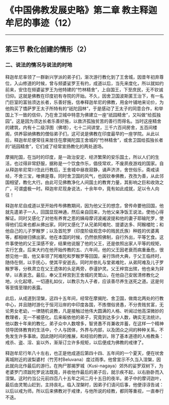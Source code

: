 # 《中国佛教发展史略》第二章 教主释迦牟尼的事迹（12）

------

## 笫三节 教化创建的情形（2）

### 二、说法的情况与说法的时地

释迦牟尼率领了一群新兴学派的弟子们，渐次游行教化到了王舍城，因昔年初弃尊位，入山修道的时候，曾与频婆娑罗王有约，成道以后，当先来度化，所以就如约前来，安住在频婆娑罗王为他特建的“竹林精舍”，上自国王，下至庶民，无不钦诚归仰。这就是佛教在印度初有寺院的开始。不久，因舍卫国波斯匿王治下，有一名门巨室的富翁须达长者，乐善好施，信奉释迦牟尼的佛教，用金叶铺地来论价，为他购买了憍萨罗王太子所特有的“祇陀园林”，于是感动了王太子的同意合作，和举国上下一致的信仰，乃在舍卫城中特意为佛建立一座“祇园精舍”，又叫做“给孤独园”。这是因为须达长者乐善好施，以救济孤独贫苦的善行而得名。当时这座精舍的建筑，内有十二级浮图（佛塔），七十二间讲堂，三千六百间房舍，五百间楼阁，供养容纳佛教的僧俗弟子们，这可说是佛教在印度最早的一座学院。从此以后，释迦牟尼便常往来居住在摩揭陀国王舍城的“竹林精舍”，或舍卫国给孤独长者的“祇园精舍”，它们成了经常宣扬教化的两处道场。

摩揭陀国，在当时的印度，是一政治安定、经济繁荣的安乐国土，所以人们的生活，也过得非常舒服，据称是一个饮食作乐，倡伎常欢，不废夙夜游戏的国家。自从释迦牟尼常川住此行教后，王舍城中昼夜寂静，诵声济济，舍世俗乐，斋戒读经，不舍三宝，唯佛是尊。同时舍卫国的风气，也因钦奉佛教，孜孜为善，从此邻国相望，教化大行。由此可见佛教净化人间国土的教育力量，其影响之巨和收效之广，可谓盛极一时。释迦牟尼现身说法，十余年中，竟有如此成就，足以令人向往！

释迦牟尼自成道以至开始传布佛教期间，因为他父王的想念，曾传命要他回国，他就先遣弟子一人，回国显现神通，然后亲自回来，为他父亲净饭王说法，使他心得解证。同时又感化了对他有养育之恩的姨母摩诃波阇波提和他的妻子耶输陀罗，使得他们后来也都从佛出家。同时又感化了从兄弟阿难陀、提婆达多、阿睺楼陀；和他自己的儿子罗睺罗；以及首陀罗（印度阶级观念中的贱民氏族）种姓的优婆离等，都相继归佛出家。他在本国的时候，仍然依照佛制，自行外出，平等乞食。这件事使他的父王深感不安，结果他说服了他的父王，还是依照出家人平等的规矩，实行乞食。后来大约在他开始传教的五、六年间，他的父王因老衰而病重垂危，很想见他一面，他又率领了阿难陀和罗睺罗等回国，亲行饰终大典，于父王临终时，随侍在侧，以手抚心，使其平安逝去。同时并依礼与堂弟难陀，从弟阿难及儿子罗睺罗等，分秩肃立在父王遗体的头足两旁，恭谨护灵。父王梓宫出殡，他也亲为舁举，以表哀念。最后，奉父王梓宫到王舍城的灵鹫山，在他自己安居清修教化之地，火化起塔，一切遵礼如仪，以教示为人子者，应该善尽养生送死之道。这是何等至情至理的表露。

此后，从成道到涅槃，这四十五年间，经常在摩揭陀、舍卫国，做南北两处的行教中心，并且随时游化于恒河沿岸的中印度各国，不拣僧俗贤愚，不分贵贱贫富，无论男女老幼，一律随机说教，凡是接触过他伟大圆满的人格、听闻过他高深微妙的教理者，无一不被感化。后来皈依他的弟子，究竟到达多少人数，确实无法统计。他以数十年来的教化，弟子众中人数增多，智贤愚不肖兼收并蓄，在这样一个精神领导团体教育的生活中，个人与团体，外界与内部，以及团众之间的种种关系，不免发生许多事故。因此随时间的推展，和经验的教训，除了基本道德的人格教条：戒杀、盗、淫、妄以外，渐渐订立许多规矩，以后便成为佛教的戒律了。

释迦牟尼行年八十左右，也正是他成道后第四十四、五年间的一个夏天，便在吠舍离城附近的波梨婆村（竹芳村Beluvana）度过雨季。他曾宣示不久当入涅槃，因此就向北作最后的游行。在拘尸那揭罗城（Kusi-nagaya）郊外的娑罗双树下，为老婆罗门须跋陀罗说法既竟，并收他作最后的弟子后，就示疾不起，以右胁卧而入涅槃。这时约当公元前四百八十五年之间二月十五日的夜半。弟子中的摩诃迦叶，最后由灵鹫山赶到，主持丧礼。临入涅槃时，因弟子们请问后事，他便谆谆告诫：以后以戒为师。所以后来佛教对于戒律，与他所说的经教，都同等重视，一直奉行不迭。

